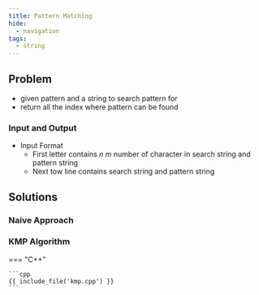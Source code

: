 ```yaml
---
title: Pattern Matching
hide:
  - navigation
tags:
  - string
---
```


## Problem

- given pattern and a string to search pattern for
- return all the index where pattern can be found

### Input and Output

- Input Format
    - First letter contains $n$ $m$ number of character in search string and pattern string
    - Next tow line contains search string and pattern string

## Solutions

### Naive Approach

### KMP Algorithm

=== "C++"

    ```cpp
    {{ include_file('kmp.cpp') }}
    ```
